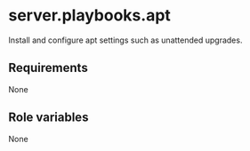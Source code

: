 # server.playbooks.apt
Install and configure apt settings such as unattended upgrades.

## Requirements
None

## Role variables
None